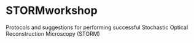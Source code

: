 # STORMworkshop
Protocols and suggestions for performing successful Stochastic Optical Reconstruction Microscopy (STORM)
